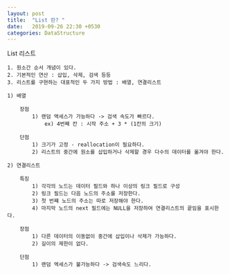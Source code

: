 ```yaml
---
layout: post
title:  "List 란? "
date:   2019-09-26 22:30 +0530
categories: DataStructure
---
```


List 리스트

    1. 원소간 순서 개념이 있다.
    2. 기본적인 연산 : 삽입, 삭제, 검색 등등
    3. 리스트를 구현하는 대표적인 두 가지 방법 : 배열, 연결리스트

    1) 배열

        장점
            1) 랜덤 액세스가 가능하다 -> 검색 속도가 빠르다.
                ex) 4번째 칸 : 시작 주소 + 3 * (1칸의 크기)
                  
        단점
            1) 크기가 고정 - reallocation이 필요하다.
            2) 리스트의 중간에 원소를 삽입하거나 삭제할 경우 다수의 데이터를 옮겨야 한다.
        
    2) 연결리스트

        특징
            1) 각각의 노드는 데이터 필드와 하나 이상의 링크 필드로 구성
            2) 링크 필드는 다음 노드의 주소를 저장한다.
            3) 첫 번쨰 노드의 주소는 따로 저장해야 한다.
            4) 마지막 노드의 next 필드에는 NULL을 저장하여 연결리스트의 끝임을 표시한다.
        
        장점
            1) 다른 데이터의 이동없이 중간에 삽입이나 삭제가 가능하다.
            2) 길이의 제한이 없다.

        단점
            1) 랜덤 엑세스가 불가능하다 -> 검색속도 느리다.
